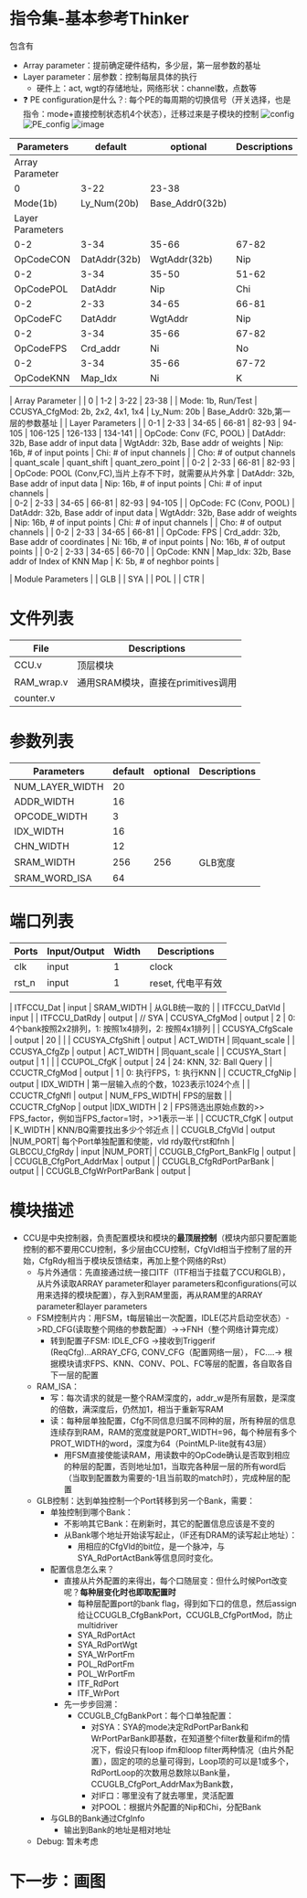 # 指令集-基本参考Thinker
包含有
- Array parameter：提前确定硬件结构，多少层，第一层参数的基址
- Layer parameter：层参数：控制每层具体的执行
  - 硬件上：act, wgt的存储地址，网络形状：channel数，点数等
- :question: PE configuration是什么？: 每个PE的每周期的切换信号（开关选择，也是指令：mode+直接控制状态机4个状态），迁移过来是子模块的控制
![config](https://user-images.githubusercontent.com/33385095/190861936-6e883bf5-593f-4304-bedb-e5d8686e9021.png)
![PE_config](https://user-images.githubusercontent.com/33385095/190861939-9f72cfcd-18de-454d-97a1-910ee08c98dc.png)
![image](https://user-images.githubusercontent.com/33385095/190882888-761b0439-953b-425a-b31b-dac4791b1596.png)


| Parameters | default | optional | Descriptions |
| ---- | ---- | ---- | ---- |
| Array Parameter |
| 0         |  3-22       | 23-38        |
| Mode(1b)  |  Ly_Num(20b)| Base_Addr0(32b) |
| Layer Parameters |
| 0-2       | 3-34          | 35-66         | 67-82 | 83-94 |   | 96-107| 108:127   | 128:135       | 136:143           | 144:145           | 146: 161      | 162: 177 | 178: 193 |
| OpCodeCON| DatAddr(32b)   | WgtAddr(32b)  | Nip   | Chi   | 1b| Cho   |quant_scale| quant_shift   | quant_zero_point  | CCUSYA_CfgMod(2b) | WgtAddrRange  |     DatAddrRange | OfmAddrRange | 
| 0-2       | 3-34          | 35-50         | 51-62 | 63-68 |
| OpCodePOL | DatAddr       | Nip           | Chi   |  K    |
| 0-2       | 2-33          | 34-65         | 66-81 | 82-93 | 94-105|
| OpCodeFC  | DatAddr       | WgtAddr       | Nip   | Chi   | Cho   | 
| 0-2       | 3-34          | 35-66         | 67-82 | 
| OpCodeFPS | Crd_addr      | Ni            | No    | 
| 0-2       | 3-34          | 35-66         | 67-72 |
| OpCodeKNN | Map_Idx       |  Ni           | K     | 0:表示没有，1-32 |



| Array Parameter |
| 0 | 1-2 | 3-22 | 23-38 |
| Mode: 1b, Run/Test | CCUSYA_CfgMod: 2b, 2x2, 4x1, 1x4 | Ly_Num: 20b | Base_Addr0: 32b,第一层的参数基址 |
| Layer Parameters |
| 0-1 | 2-33 | 34-65 | 66-81 | 82-93 | 94-105 | 106-125 | 126-133 | 134-141 |
| OpCode: Conv (FC, POOL) | DatAddr: 32b, Base addr of input data | WgtAddr: 32b, Base addr of weights | Nip: 16b, # of input points | Chi: # of input channels | | Cho: # of output channels |  quant_scale | quant_shift | quant_zero_point | 
| 0-2 | 2-33 |  66-81 | 82-93 | 
| OpCode:  POOL (Conv,FC),当片上存不下时，就需要从片外拿 | DatAddr: 32b, Base addr of input data |  Nip: 16b, # of input points | Chi: # of input channels |  
| 0-2 | 2-33 | 34-65 | 66-81 | 82-93 | 94-105 |
| OpCode: FC (Conv, POOL) | DatAddr: 32b, Base addr of input data | WgtAddr: 32b, Base addr of weights | Nip: 16b, # of input points | Chi: # of input channels | | Cho: # of output channels | 
| 0-2 | 2-33 |  34-65 | 66-81 | 
| OpCode: FPS | Crd_addr: 32b, Base addr of coordinates  | Ni: 16b, # of input points | No: 16b, # of output points | 
| 0-2 | 2-33 |  34-65 | 66-70 |
| OpCode: KNN | Map_Idx: 32b, Base addr of Index of KNN Map | K: 5b, # of neghbor points |

| Module Parameters |
| GLB |
| SYA |
| POL |
| CTR |


# 文件列表
| File | Descriptions |
| ---- | ---- |
| CCU.v | 顶层模块 |
| RAM_wrap.v | 通用SRAM模块，直接在primitives调用 |
| counter.v |

# 参数列表
| Parameters | default | optional | Descriptions |
| ---- | ---- | ---- | ---- |
| NUM_LAYER_WIDTH | 20 |  |  |
| ADDR_WIDTH | 16 |  |  |
| OPCODE_WIDTH | 3 | |  |
| IDX_WIDTH | 16 |   |  |
| CHN_WIDTH | 12 |   |  |
| SRAM_WIDTH | 256 | 256 | GLB宽度 |
| SRAM_WORD_ISA | 64 | 

# 端口列表
| Ports | Input/Output | Width | Descriptions |
| ---- | ---- | ---- | ---- |
| clk | input | 1 | clock |
| rst_n | input | 1 | reset, 代电平有效 |

| ITFCCU_Dat                | input | SRAM_WIDTH | 从GLB统一取的 |
| ITFCCU_DatVld             | input |
| ITFCCU_DatRdy             | output |
// SYA
| CCUSYA_CfgMod             | output | 2 | 0: 4个bank按照2x2排列，1: 按照1x4排列，2: 按照4x1排列 | 
| CCUSYA_CfgScale           | output | 20           |               |
| CCUSYA_CfgShift           | output | ACT_WIDTH    | 同quant_scale |
| CCUSYA_CfgZp              | output | ACT_WIDTH    | 同quant_scale |
| CCUSYA_Start              | output | 1            |               |
| CCUPOL_CfgK               | output | 24           | 24: KNN, 32: Ball Query |
| CCUCTR_CfgMod             | output | 1            | 0: 执行FPS，1: 执行KNN |
| CCUCTR_CfgNip             | output | IDX_WIDTH    | 第一层输入点的个数，1023表示1024个点 |
| CCUCTR_CfgNfl             | output | NUM_FPS_WIDTH| FPS的层数     |
| CCUCTR_CfgNop             | output |IDX_WIDTH     |  2            | FPS筛选出原始点数的>> FPS_factor，例如当FPS_factor=1时，>>1表示一半 |
| CCUCTR_CfgK               | output | K_WIDTH           | KNN/BQ需要找出多少个邻近点 |
| CCUGLB_CfgVld             | output |NUM_PORT| 每个Port单独配置和使能，vld rdy取代rst和fnh
| GLBCCU_CfgRdy             | input  |NUM_PORT|
| CCUGLB_CfgPort_BankFlg    | output |
| CCUGLB_CfgPort_AddrMax    | output |
| CCUGLB_CfgRdPortParBank   | output |
| CCUGLB_CfgWrPortParBank   | output |
<!-- | GLBCCU_Port_fnh           | input  |1
| CCUGLB_Port_rst           | output |1 -->

# 模块描述
- CCU是中央控制器，负责配置模块和模块的**最顶层控制**（模块内部只要配置能控制的都不要用CCU控制，多少层由CCU控制，CfgVld相当于控制了层的开始，CfgRdy相当于模块反馈结束，再加上整个网络的Rst）
    - 与片外通信：先直接通过统一接口ITF（ITF相当于挂载了CCU和GLB），从片外读取ARRAY parameter和layer parameters和configurations(可以用来选择的模块配置），存入到RAM里面，再从RAM里的ARRAY parameter和layer parameters
    - FSM控制片内：用FSM，t每层输出一次配置，IDLE(芯片启动空状态）->RD_CFG(读取整个网络的参数配置）->->FNH（整个网络计算完成）
        - 转到配置子FSM: IDLE_CFG ->接收到Triggerif (ReqCfg)...ARRAY_CFG, CONV_CFG（配置网络一层）， FC....-> 
    根据模块请求FPS、KNN、CONV、POL、FC等层的配置，各自取各自下一层的配置
    - RAM_ISA：
        - 写：每次请求的就是一整个RAM深度的，addr_w是所有层数，是深度的倍数，满深度后，仍然加1，相当于重新写RAM
        - 读：每种层单独配置，Cfg不同信息归属不同种的层，所有种层的信息连续存到RAM，RAM的宽度就是PORT_WIDTH=96，每个种层有多个PROT_WIDTH的word，深度为64（PointMLP-lite就有43层）
            - 用FSM直接使能读RAM，用读数中的OpCode确认是否取到相应的种层的配置，否则地址加1，当取完各种层一层的所有word后（当取到配置数为需要的-1且当前取的match时），完成种层的配置
    - GLB控制：达到单独控制一个Port转移到另一个Bank，需要：
        - 单独控制到哪个Bank：
            - 不影响其它Bank：在刷新时，其它的配置信息应该是不变的
            - 从Bank哪个地址开始读写起止，（IF还有DRAM的读写起止地址）：
                - 用相应的CfgVld的bit位，是一个脉冲，与SYA_RdPortActBank等信息同时变化。
        - 配置信息怎么来？
            - 直接从片外配置的来得出，每个口随层变：但什么时候Port改变呢？**每种层变化时也即取配置时**
                - 每种层配置port的bank flag，得到如下口的信息，然后assign 给让CCUGLB_CfgBankPort，CCUGLB_CfgPortMod，防止multidriver
                - SYA_RdPortAct
                - SYA_RdPortWgt
                - SYA_WrPortFm
                - POL_RdPortFm
                - POL_WrPortFm
                - ITF_RdPort
                - ITF_WrPort
            - 先一步步回溯：
                - CCUGLB_CfgBankPort：每个口单独配置：
                    - 对SYA：SYA的mode决定RdPortParBank和WrPortParBank即基数，在知道整个filter数量和ifm的情况下，假设只有loop ifm和loop filter两种情况（由片外配置），固定的项的总量可得到，Loop项的可以是1或多个，RdPortLoop的次数用总数除以Bank量，CCUGLB_CfgPort_AddrMax为Bank数，
                    - 对IF口：哪里没有了就去哪里，灵活配置
                    - 对POOL：根据片外配置的Nip和Chi，分配Bank
        - 与GLB的Bank通过CfgInfo
            - 输出到Bank的地址是相对地址
    - Debug: 暂未考虑
# 下一步：画图



